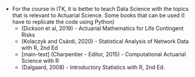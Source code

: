 - For the course in ITK, it is better to teach Data Science with the topics
  that is relevant to Actuarial Science. Some books that can be used
  (I have to replicate the code using Python)
  - (Dickson et al, 2019) - Actuarial Mathematics for Life Contingent Risks
  - (Kolaczyk and Csárdi, 2020) - Statistical Analysis of Network Data with R, 2nd Ed
  - [main-text] (Charpentier - Editor, 2015) - Computational Actuarial Science with R
  - (Dalgaard, 2008) - Introductory Statistics with R, 2nd Ed.